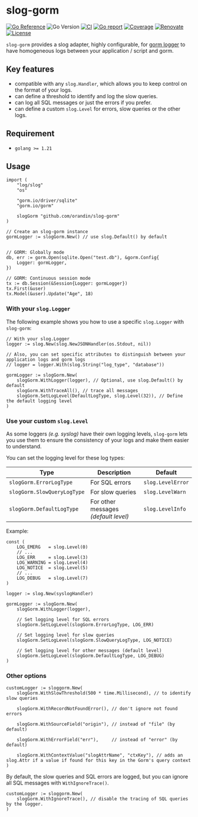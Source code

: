 # slog-gorm

[![Go Reference](https://pkg.go.dev/badge/github.com/orandin/slog-gorm.svg)](https://pkg.go.dev/github.com/orandin/slog-gorm)
![Go Version](https://img.shields.io/badge/Go-%3E%3D%201.21-%23007d9c)
[![CI](https://github.com/orandin/slog-gorm/actions/workflows/ci.yaml/badge.svg)](https://github.com/orandin/slog-gorm/actions/workflows/ci.yaml)
[![Go report](https://goreportcard.com/badge/github.com/orandin/slog-gorm)](https://goreportcard.com/report/github.com/orandin/slog-gorm)
[![Coverage](https://img.shields.io/codecov/c/github/orandin/slog-gorm)](https://codecov.io/gh/orandin/slog-gorm)
[![Renovate](https://img.shields.io/badge/dependabot-enabled-brightgreen.svg)](https://docs.github.com/en/code-security/dependabot/working-with-dependabot)
[![License](https://img.shields.io/github/license/orandin/slog-gorm)](./LICENSE)

`slog-gorm` provides a slog adapter, highly configurable, for [gorm logger](https://gorm.io/docs/logger.html)
to have homogeneous logs between your application / script and gorm.

## Key features

- compatible with any `slog.Handler`, which allows you to keep control on
  the format of your logs.
- can define a threshold to identify and log the slow queries.
- can log all SQL messages or just the errors if you prefer.
- can define a custom `slog.Level` for errors, slow queries or the other logs.


## Requirement

- `golang >= 1.21`

## Usage

```golang
import (
    "log/slog"
    "os"

    "gorm.io/driver/sqlite"
    "gorm.io/gorm"

    slogGorm "github.com/orandin/slog-gorm"
)

// Create an slog-gorm instance
gormLogger := slogGorm.New() // use slog.Default() by default


// GORM: Globally mode
db, err := gorm.Open(sqlite.Open("test.db"), &gorm.Config{
    Logger: gormLogger,
})

// GORM: Continuous session mode
tx := db.Session(&Session{Logger: gormLogger})
tx.First(&user)
tx.Model(&user).Update("Age", 18)
```

### With your `slog.Logger`

The following example shows you how to use a specific `slog.Logger` with `slog-gorm`:

```golang
// With your slog.Logger
logger := slog.New(slog.NewJSONHandler(os.Stdout, nil))

// Also, you can set specific attributes to distinguish between your application logs and gorm logs
// logger = logger.With(slog.String("log_type", "database"))

gormLogger := slogGorm.New(
    slogGorm.WithLogger(logger), // Optional, use slog.Default() by default
    slogGorm.WithTraceAll(), // trace all messages 
    slogGorm.SetLogLevel(DefaultLogType, slog.Level(32)), // Define the default logging level
)
```

### Use your custom `slog.Level`

As some loggers *(e.g. syslog)* have their own logging levels, `slog-gorm` lets you
use them to ensure the consistency of your logs and make them easier to understand.

You can set the logging level for these log types:

| Type                        | Description                          | Default           |
|-----------------------------|--------------------------------------|-------------------|
| `slogGorm.ErrorLogType`     | For SQL errors                       | `slog.LevelError` |
| `slogGorm.SlowQueryLogType` | For slow queries                     | `slog.LevelWarn`  |
| `slogGorm.DefaultLogType`   | For other messages *(default level)* | `slog.LevelInfo`  |

Example:

```golang
const (
    LOG_EMERG   = slog.Level(0)
    // ...
    LOG_ERR     = slog.Level(3)
    LOG_WARNING = slog.Level(4)
    LOG_NOTICE  = slog.Level(5)
    // ...
    LOG_DEBUG   = slog.Level(7)
)

logger := slog.New(syslogHandler)

gormLogger := slogGorm.New(
    slogGorm.WithLogger(logger),

    // Set logging level for SQL errors
    slogGorm.SetLogLevel(slogGorm.ErrorLogType, LOG_ERR)

    // Set logging level for slow queries
    slogGorm.SetLogLevel(slogGorm.SlowQueryLogType, LOG_NOTICE)

    // Set logging level for other messages (default level)
    slogGorm.SetLogLevel(slogGorm.DefaultLogType, LOG_DEBUG)
)
```

### Other options

```golang
customLogger := sloggorm.New(
	slogGorm.WithSlowThreshold(500 * time.Millisecond), // to identify slow queries

	slogGorm.WithRecordNotFoundError(), // don't ignore not found errors

	slogGorm.WithSourceField("origin"), // instead of "file" (by default)

	slogGorm.WithErrorField("err"),     // instead of "error" (by default)

	slogGorm.WithContextValue("slogAttrName", "ctxKey"), // adds an slog.Attr if a value if found for this key in the Gorm's query context
)
```

By default, the slow queries and SQL errors are logged, but you can ignore all SQL messages with `WithIgnoreTrace()`.

```
customLogger := sloggorm.New(
    slogGorm.WithIgnoreTrace(), // disable the tracing of SQL queries by the logger.
)
```
